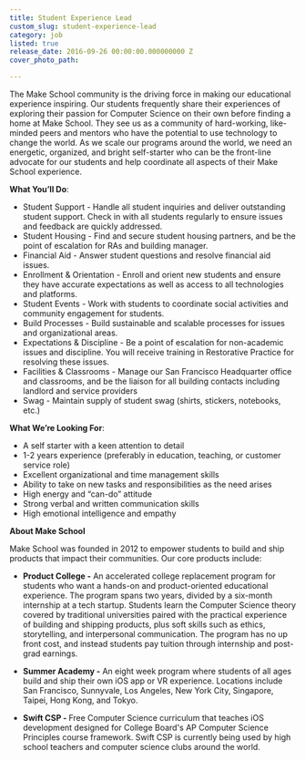```yaml
---
title: Student Experience Lead
custom_slug: student-experience-lead
category: job
listed: true
release_date: 2016-09-26 00:00:00.000000000 Z
cover_photo_path: 

---
```

The Make School community is the driving force in making our educational experience inspiring. Our students frequently share their experiences of exploring their passion for Computer Science on their own before finding a home at Make School. They see us as a community of hard-working, like-minded peers and mentors who have the potential to use technology to change the world.  As we scale our programs around the world, we need an energetic, organized, and bright self-starter who can be the front-line advocate for our students and help coordinate all aspects of their Make School experience. 


<b>What You’ll Do</b>:

- Student Support - Handle all student inquiries and deliver outstanding student support.  Check in with all students regularly to ensure issues and feedback are quickly addressed.
- Student Housing - Find and secure student housing partners, and be the point of escalation for RAs and building manager.
- Financial Aid - Answer student questions and resolve financial aid issues.
- Enrollment & Orientation - Enroll and orient new students and ensure they have accurate expectations as well as access to all technologies and platforms.
- Student Events - Work with students to coordinate social activities and community engagement for students.
- Build Processes - Build sustainable and scalable processes for issues and organizational areas.
- Expectations & Discipline - Be a point of escalation for non-academic issues and discipline. You will receive training in Restorative Practice for resolving these issues.
- Facilities & Classrooms - Manage our San Francisco Headquarter office and classrooms, and be the liaison for all building contacts including landlord and service providers 
- Swag - Maintain supply of student swag (shirts, stickers, notebooks, etc.) 


<b>What We’re Looking For</b>:

- A self starter with a keen attention to detail
- 1-2 years experience (preferably in education, teaching, or customer service role)
- Excellent organizational and time management skills
- Ability to take on new tasks and responsibilities as the need arises 
- High energy and “can-do” attitude 
- Strong verbal and written communication skills
- High emotional intelligence and empathy



<b>About Make School</b>

Make School was founded in 2012 to empower students to build and ship products that impact their communities. Our core products include:


-  <b>Product College -</b> An accelerated college replacement program for students who want a hands-on and product-oriented educational experience. The program spans two years, divided by a six-month internship at a tech startup. Students learn the Computer Science theory covered by traditional universities paired with the practical experience of building and shipping products, plus soft skills such as ethics, storytelling, and interpersonal communication. The program has no up front cost, and instead students pay tuition through internship and post-grad earnings.


-  <b>Summer Academy -</b> An eight week program where students of all ages build and ship their own iOS app or VR experience. Locations include San Francisco, Sunnyvale, Los Angeles, New York City, Singapore, Taipei, Hong Kong, and Tokyo. 


-  <b>Swift CSP - </b> Free Computer Science curriculum that teaches iOS development designed for College Board's AP Computer Science Principles course framework. Swift CSP is currently being used by high school teachers and computer science clubs around the world.
